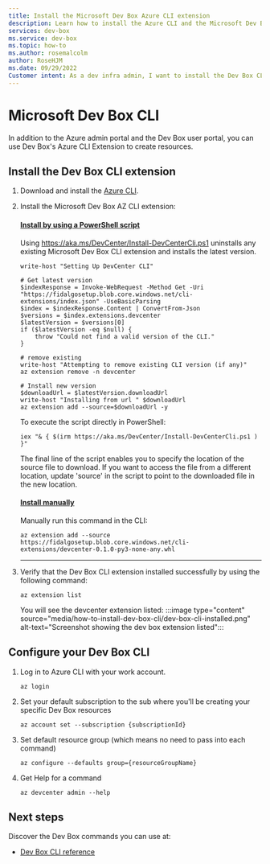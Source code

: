 ```yaml
---
title: Install the Microsoft Dev Box Azure CLI extension
description: Learn how to install the Azure CLI and the Microsoft Dev Box CLI extension so you can create Dev Box resources from the command line.
services: dev-box
ms.service: dev-box
ms.topic: how-to
ms.author: rosemalcolm
author: RoseHJM
ms.date: 09/29/2022
Customer intent: As a dev infra admin, I want to install the Dev Box CLI extension so that I can create Dev Box resources from the command line.
---
```


# Microsoft Dev Box CLI

In addition to the Azure admin portal and the Dev Box user portal, you can use Dev Box's Azure CLI Extension to create resources.

## Install the Dev Box CLI extension 

1. Download and install the [Azure CLI](/cli/azure/install-azure-cli).

1. Install the Microsoft Dev Box AZ CLI extension:
    #### [Install by using a PowerShell script](#tab/Option1/)
 
    Using <https://aka.ms/DevCenter/Install-DevCenterCli.ps1> uninstalls any existing Microsoft Dev Box CLI extension and installs the latest version.

    ```azurepowershell
    write-host "Setting Up DevCenter CLI"
    
    # Get latest version
    $indexResponse = Invoke-WebRequest -Method Get -Uri "https://fidalgosetup.blob.core.windows.net/cli-extensions/index.json" -UseBasicParsing
    $index = $indexResponse.Content | ConvertFrom-Json
    $versions = $index.extensions.devcenter
    $latestVersion = $versions[0]
    if ($latestVersion -eq $null) {
        throw "Could not find a valid version of the CLI."
    }
    
    # remove existing
    write-host "Attempting to remove existing CLI version (if any)"
    az extension remove -n devcenter
    
    # Install new version
    $downloadUrl = $latestVersion.downloadUrl
    write-host "Installing from url " $downloadUrl
    az extension add --source=$downloadUrl -y
    ```

    To execute the script directly in PowerShell:

   ```azurecli
   iex "& { $(irm https://aka.ms/DevCenter/Install-DevCenterCli.ps1 ) }"
   ```

    The final line of the script enables you to specify the location of the source file to download. If you want to access the file from a different location, update 'source' in the script to point to the downloaded file in the new location.

    #### [Install manually](#tab/Option2/)
  
    Manually run this command in the CLI:

    ```azurecli
    az extension add --source https://fidalgosetup.blob.core.windows.net/cli-extensions/devcenter-0.1.0-py3-none-any.whl
    ```
    ---
1. Verify that the Dev Box CLI extension installed successfully by using the following command:

    ```azurecli
    az extension list 
    ```

   You will see the devcenter extension listed:
   :::image type="content" source="media/how-to-install-dev-box-cli/dev-box-cli-installed.png" alt-text="Screenshot showing the dev box extension listed":::

## Configure your Dev Box CLI

1. Log in to Azure CLI with your work account.

    ```azurecli
    az login
    ```

1. Set your default subscription to the sub where you'll be creating your specific Dev Box resources

    ```azurecli
    az account set --subscription {subscriptionId}
    ```

1. Set default resource group (which means no need to pass into each command)

    ```azurecli
    az configure --defaults group={resourceGroupName}
    ```

1. Get Help for a command

    ```azurecli
    az devcenter admin --help
    ```

## Next steps

Discover the Dev Box commands you can use at:

- [Dev Box CLI reference](./cli-ref-subset.md)